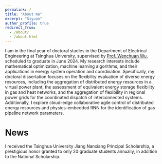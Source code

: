 ```yaml
---
permalink: /
title: "About me"
excerpt: "Siyuan"
author_profile: true
redirect_from: 
  - /about/
  - /about.html
---
```

I am in the final year of doctoral studies in the Department of Electrical Engineering at Tsinghua University, supervised by [Prof. Wenchuan Wu](https://www.eea.tsinghua.edu.cn/en/faculties/wuwench.htm), scheduled to graduate in June 2024. My research interests include mathematical optimization, machine learning algorithms, and their applications in energy system operation and coordination. Specifically, my doctoral dissertation focuses on the flexibility evaluation of diverse energy resources, including the aggregation of distributed energy resources in a virtual power plant, the assessment of equivalent energy storage flexibility in gas and heat networks, and the aggregation of flexibility in regional power grids for the coordinated dispatch of interconnected systems. Additionally, I explore cloud-edge collaborative agile control of distributed energy resources and physics-embedded RNN for the identification of gas pipeline network parameters. 

News
======
I received the Tsinghua University Jiang Nanxiang Principal Scholarship, a prestigious honor granted to only 20 graduate students annually, in addition to the National Scholarship.



